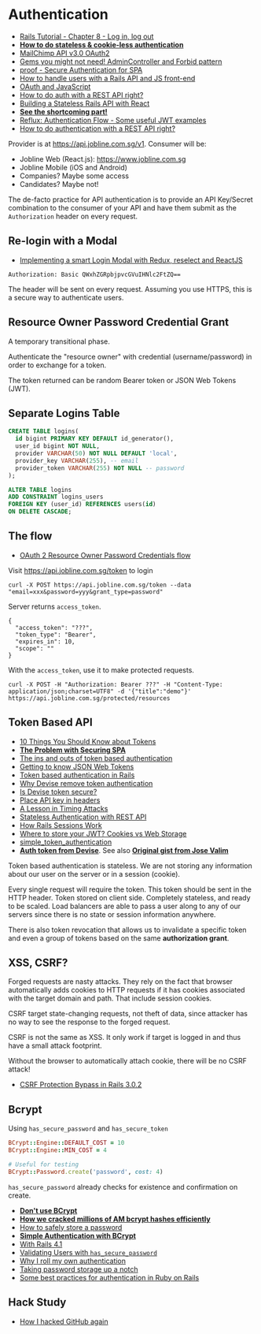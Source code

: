 # Authentication

* [Rails Tutorial - Chapter 8 - Log in, log out](https://www.railstutorial.org/book/log_in_log_out)
* [**How to do stateless & cookie-less authentication**](http://stackoverflow.com/questions/20588467/how-to-do-stateless-session-less-cookie-less-authentication)
* [MailChimp API v3.0 OAuth2](http://kb.mailchimp.com/api/article/about-oauth2)
* [Gems you might not need! AdminController and Forbid pattern](https://vimeo.com/39498553)
* [proof - Secure Authentication for SPA](https://github.com/undercase/proof)
* [How to handle users with a Rails API and JS front-end](https://www.reddit.com/r/rails/comments/3dzvha/how_to_handle_users_with_a_rails_api_and_js/)
* [OAuth and JavaScript](http://alexbilbie.com/2014/11/oauth-and-javascript/)
* [How to do auth with a REST API right?](http://stackoverflow.com/questions/15051712/how-to-do-authentication-with-a-rest-api-right-browser-native-clients)
* [Building a Stateless Rails API with React](http://fredguest.com/2015/03/06/building-a-stateless-rails-api-with-react-and-twitter-oauth/)
* [**See the shortcoming part!**](http://emberigniter.com/implementing-authentication-with-ember-services/)
* [Reflux: Authentication Flow - Some useful JWT examples](https://preact.gitbooks.io/react-book/content/flux/auth.html)
* [How to do authentication with a REST API right?](http://stackoverflow.com/questions/15051712/how-to-do-authentication-with-a-rest-api-right-browser-native-clients)

Provider is at https://api.jobline.com.sg/v1. Consumer will be:

* Jobline Web (React.js): https://www.jobline.com.sg
* Jobline Mobile (iOS and Android)
* Companies? Maybe some access
* Candidates? Maybe not!

The de-facto practice for API authentication is to provide an API Key/Secret combination to the consumer of your API and have them submit as the `Authorization` header on every request.

## Re-login with a Modal

* [Implementing a smart Login Modal with Redux, reselect and ReactJS](https://medium.com/@dorsha/implement-login-modal-with-redux-reselect-and-reactjs-668c468bcbe3#.10s6j3h97)

```
Authorization: Basic QWxhZGRpbjpvcGVuIHNlc2FtZQ==
```

The header will be sent on every request. Assuming you use HTTPS, this is a secure way to authenticate users.

## Resource Owner Password Credential Grant

A temporary transitional phase.

Authenticate the "resource owner" with credential (username/password) in order to exchange for a token.

The token returned can be random Bearer token or JSON Web Tokens (JWT).

## Separate Logins Table

```sql
CREATE TABLE logins(
  id bigint PRIMARY KEY DEFAULT id_generator(),
  user_id bigint NOT NULL,
  provider VARCHAR(50) NOT NULL DEFAULT 'local',
  provider_key VARCHAR(255), -- email
  provider_token VARCHAR(255) NOT NULL -- password
);

ALTER TABLE logins
ADD CONSTRAINT logins_users
FOREIGN KEY (user_id) REFERENCES users(id)
ON DELETE CASCADE;
```

## The flow

* [OAuth 2 Resource Owner Password Credentials flow](http://stackoverflow.com/questions/19912551/oauth2-resource-owner-password-credentials-flow)

Visit https://api.jobline.com.sg/token to login

```
curl -X POST https://api.jobline.com.sg/token --data "email=xxx&password=yyy&grant_type=password"
```

Server returns `access_token`.

```
{
  "access_token": "???",
  "token_type": "Bearer",
  "expires_in": 10,
  "scope": ""
}
```

With the `access_token`, use it to make protected requests.

```
curl -X POST -H "Authorization: Bearer ???" -H "Content-Type: application/json;charset=UTF8" -d '{"title":"demo"}' https://api.jobline.com.sg/protected/resources
```

## Token Based API

* [10 Things You Should Know about Tokens](https://auth0.com/blog/2014/01/27/ten-things-you-should-know-about-tokens-and-cookies)
* [**The Problem with Securing SPA**](https://stormpath.com/blog/secure-single-page-app-problem/)
* [The ins and outs of token based authentication](https://scotch.io/tutorials/the-ins-and-outs-of-token-based-authentication)
* [Getting to know JSON Web Tokens](https://scotch.io/tutorials/the-anatomy-of-a-json-web-token)
* [Token based authentication in Rails](https://www.codeschool.com/blog/2014/02/03/token-based-authentication-rails/)
* [Why Devise remove token authentication](http://blog.plataformatec.com.br/2013/08/devise-3-1-now-with-more-secure-defaults/)
* [Is Devise token secure?](http://stackoverflow.com/questions/18605294/is-devises-token-authenticatable-secure)
* [Place API key in headers](http://stackoverflow.com/questions/5517281/place-api-key-in-headers-or-url)
* [A Lesson in Timing Attacks](http://codahale.com/a-lesson-in-timing-attacks/)
* [Stateless Authentication with REST API](http://www.kaleidos.net/blog/295/stateless-authentication-with-api-rest/)
* [How Rails Sessions Work](http://www.justinweiss.com/articles/how-rails-sessions-work/)
* [Where to store your JWT? Cookies vs Web Storage](https://stormpath.com/blog/where-to-store-your-jwts-cookies-vs-html5-web-storage/)
* [simple_token_authentication](https://github.com/gonzalo-bulnes/simple_token_authentication)
* [**Auth token from Devise**](https://gist.github.com/gonzalo-bulnes/7659739). See also [**Original gist from Jose Valim**](https://gist.github.com/josevalim/fb706b1e933ef01e4fb6)

Token based authentication is stateless. We are not storing any information about our user on the server or in a session (cookie).

Every single request will require the token. This token should be sent in the HTTP header. Token stored on client side. Completely stateless, and ready to be scaled. Load balancers are able to pass a user along to any of our servers since there is no state or session information anywhere.

There is also token revocation that allows us to invalidate a specific token and even a group of tokens based on the same **authorization grant**.

## XSS, CSRF?

Forged requests are nasty attacks. They rely on the fact that browser automatically adds cookies to HTTP requests if it has cookies associated with the target domain and path. That include session cookies.

CSRF target state-changing requests, not theft of data, since attacker has no way to see the response to the forged request.

CSRF is not the same as XSS. It only work if target is logged in and thus have a small attack footprint.

Without the browser to automatically attach cookie, there will be no CSRF attack!

* [CSRF Protection Bypass in Rails 3.0.2](http://weblog.rubyonrails.org/2011/2/8/csrf-protection-bypass-in-ruby-on-rails/)
	
## Bcrypt

Using `has_secure_password` and `has_secure_token`

```ruby
BCrypt::Engine::DEFAULT_COST = 10
BCrypt::Engine::MIN_COST = 4

# Useful for testing
BCrypt::Password.create('password', cost: 4)
```

`has_secure_password` already checks for existence and confirmation on create.

* [**Don't use BCrypt**](http://www.unlimitednovelty.com/2012/03/dont-use-bcrypt.html)
* [**How we cracked millions of AM bcrypt hashes efficiently**](http://cynosureprime.blogspot.sg/2015/09/how-we-cracked-millions-of-ashley.html)
* [How to safely store a password](http://codahale.com/how-to-safely-store-a-password/)
* [**Simple Authentication with BCrypt**](https://gist.github.com/thebucknerlife/10090014)
* [With Rails 4.1](http://robert-reiz.com/2014/04/12/has_secure_password-with-rails-4-1/)* [Validating Users with `has_secure_password`](https://quickleft.com/blog/rails-tip-validating-users-with-has_secure_password/)
* [Why I roll my own authentication](http://www.rvdh.de/2012/01/12/why-i-roll-my-own-authentication/)
* [Taking password storage up a notch](https://blog.8thlight.com/adam-gooch/2012/11/04/taking-password-storage-up-a-notch.html)
* [Some best practices for authentication in Ruby on Rails](http://www.fngtps.com/2015/some-best-practices-for-authentication-in-ruby-on-rails/)

## Hack Study

* [How I hacked GitHub again](http://homakov.blogspot.sg/2014/02/how-i-hacked-github-again.html)